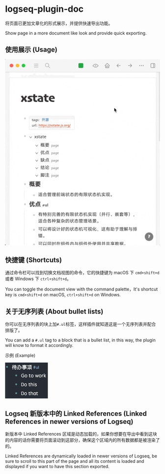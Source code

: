 # logseq-plugin-doc

将页面已更加文章化的形式展示，并提供快速导出功能。

Show page in a more document like look and provide quick exporting.

## 使用展示 (Usage)

![demo](./demo.gif)

## 快捷键 (Shortcuts)

通过命令栏可以找到切换文档视图的命令，它的快捷键为 macOS 下 `cmd+shift+d` 或者 Windows 下 `ctrl+shift+d`。

You can toggle the document view with the command palette，It's shortcut key is `cmd+shift+d` on macOS, `ctrl+shift+d` on Windows.

## 关于无序列表 (About bullet lists)

你可以在无序列表的块上加`#.ul`标签，这样插件就知道这是一个无序列表并配合排版了。

You can add a `#.ul` tag to a block that is a bullet list, in this way, the plugin will know to format it accordingly.

示例 (Example)

![Bullet List](./bullets.png)

## Logseq 新版本中的 Linked References (Linked References in newer versions of Logseq)

新版本中 Linked References 区域是动态加载的，如果你想要在导出中看到这块的内容的话你需要将页面滚动到这部分，确保这个区域内的所有数据都是被渲染了的。

Linked References are dynamically loaded in newer versions of Logseq, be sure to scroll to this part of the page and all its content is loaded and displayed if you want to have this section exported.
